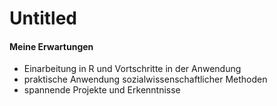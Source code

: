 Untitled
================

#### Meine Erwartungen

-   Einarbeitung in R und Vortschritte in der Anwendung
-   praktische Anwendung sozialwissenschaftlicher Methoden
-   spannende Projekte und Erkenntnisse
